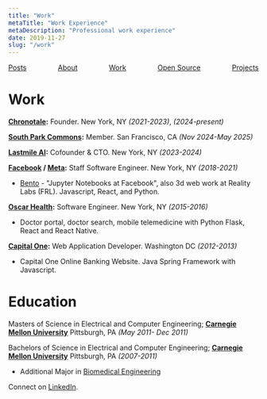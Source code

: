 ```yaml
---
title: "Work"
metaTitle: "Work Experience"
metaDescription: "Professional work experience"
date: 2019-11-27
slug: "/work"
---
```


<div style="display: flex; justify-content: space-between;">
    <a href="/">Posts</a>
    <a href="/about/">About</a>
    <a href="/work/">Work</a>
    <a href="/opensource/">Open Source</a>
    <a href="/projects/">Projects</a>
</div>

# Work

**[Chronotale](https://chronotale.com):** Founder. New York, NY *(2021-2023)*, *(2024-present)*

**[South Park Commons](https://www.southparkcommons.com/):** Member. San Francisco, CA *(Nov 2024-May 2025)*

**[Lastmile AI](https://techcrunch.com/2023/09/14/lastmile-ai-closes-10m-seed-round-to-operationalize-ai-models/):** Cofounder & CTO. New York, NY *(2023-2024)*

**[Facebook](https://www.facebook.com/careers/) / [Meta](https://about.facebook.com/meta):** Staff Software Engineer. New York, NY *(2018-2021)*
- [Bento](https://developers.facebook.com/blog/post/2021/09/20/eli5-bento-interactive-notebook-empowers-development-collaboration-best-practices/) - "Jupyter Notebooks at Facebook", also 3d web work at Reality Labs (FRL). Javascript, React, and Python.

**[Oscar Health](https://www.hioscar.com/careers):** Software Engineer. New York, NY *(2015-2016)*
- Doctor portal, doctor search, mobile telemedicine with Python Flask, React and React Native.

**[Capital One](https://www.capitalonecareers.com/):** Web Application Developer. Washington DC *(2012-2013)*
- Capital One Online Banking Website. Java Spring Framework with Javascript.

# Education

Masters of Science in Electrical and Computer Engineering; **[Carnegie Mellon University](https://www.ece.cmu.edu/)**  Pittsburgh, PA *(May 2011- Dec 2011)*

Bachelors of Science in Electrical and Computer Engineering; **[Carnegie Mellon University](https://www.ece.cmu.edu/)** Pittsburgh, PA *(2007-2011)*  
- Additional Major in [Biomedical Engineering](https://www.cmu.edu/bme/)

Connect on [LinkedIn](https://linkedin.com/in/suyogsonwalkar).